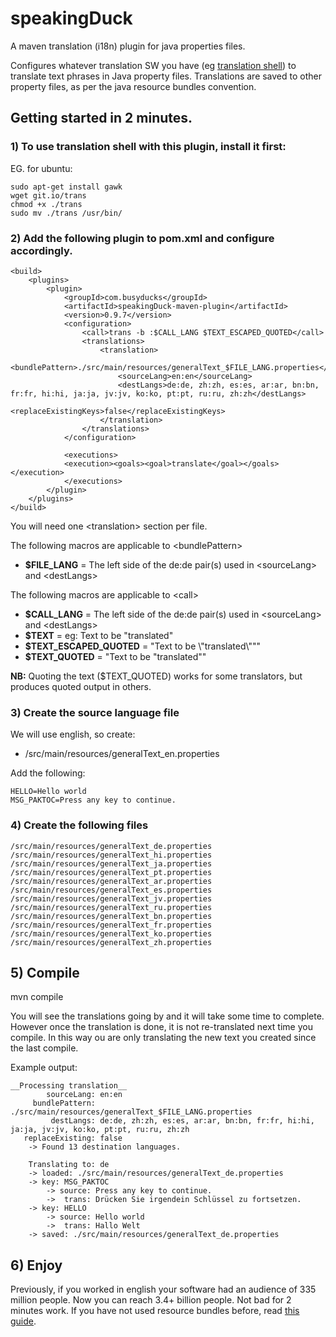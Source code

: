 # speakingDuck
A maven translation (i18n) plugin for java properties files.

Configures whatever translation SW you have 
(eg [translation shell](https://github.com/soimort/translate-shell)) 
to translate text phrases in Java property files. Translations are 
saved to other property files, as per the java resource bundles convention.

## Getting started in 2 minutes.
 
### 1) To use translation shell with this plugin, install it first:  

EG. for ubuntu:  

    sudo apt-get install gawk  
    wget git.io/trans  
    chmod +x ./trans  
    sudo mv ./trans /usr/bin/  

### 2) Add the following plugin to pom.xml and configure accordingly.

    <build>
        <plugins>
            <plugin>
                <groupId>com.busyducks</groupId>
                <artifactId>speakingDuck-maven-plugin</artifactId>
                <version>0.9.7</version>
                <configuration>
                    <call>trans -b :$CALL_LANG $TEXT_ESCAPED_QUOTED</call>
                    <translations>
                        <translation>
                            <bundlePattern>./src/main/resources/generalText_$FILE_LANG.properties</bundlePattern>
                            <sourceLang>en:en</sourceLang>
                            <destLangs>de:de, zh:zh, es:es, ar:ar, bn:bn, fr:fr, hi:hi, ja:ja, jv:jv, ko:ko, pt:pt, ru:ru, zh:zh</destLangs>
                            <replaceExistingKeys>false</replaceExistingKeys>
                        </translation>
                    </translations>
                </configuration>

                <executions>
                <execution><goals><goal>translate</goal></goals></execution>
                </executions>
            </plugin>
        </plugins>
    </build>

You will need one \<translation\>  section per file.

The following macros are applicable to \<bundlePattern\>
   - __$FILE_LANG__  = The left side of the de:de pair(s) used in \<sourceLang\> and \<destLangs\>  
   
The following macros are applicable to \<call\>  
  -  __$CALL_LANG__ = The left side of the de:de pair(s) used in \<sourceLang\> and \<destLangs\>  
  -  __$TEXT__ = eg: Text to be "translated"
  -  __$TEXT_ESCAPED_QUOTED__ = "Text to be \\"translated\\"""
  -  __$TEXT_QUOTED__ = "Text to be "translated""
  
__NB:__ Quoting the text ($TEXT_QUOTED) works for some translators, but produces quoted output in others.

### 3) Create the source language file 
We will use english, so create:  
  - /src/main/resources/generalText_en.properties
  
Add the following:

    HELLO=Hello world  
    MSG_PAKTOC=Press any key to continue.  
    
### 4) Create the following files
    /src/main/resources/generalText_de.properties  
    /src/main/resources/generalText_hi.properties  
    /src/main/resources/generalText_ja.properties  
    /src/main/resources/generalText_pt.properties
    /src/main/resources/generalText_ar.properties  
    /src/main/resources/generalText_es.properties  
    /src/main/resources/generalText_jv.properties  
    /src/main/resources/generalText_ru.properties
    /src/main/resources/generalText_bn.properties  
    /src/main/resources/generalText_fr.properties  
    /src/main/resources/generalText_ko.properties  
    /src/main/resources/generalText_zh.properties

## 5) Compile

mvn compile


You will see the translations going by and it will take some time to 
complete. However once the translation is done, it is not re-translated 
next time you compile. In this way ou are only translating the new 
text you created since the last compile.

Example output:  

    __Processing translation__
            sourceLang: en:en
         bundlePattern: ./src/main/resources/generalText_$FILE_LANG.properties
             destLangs: de:de, zh:zh, es:es, ar:ar, bn:bn, fr:fr, hi:hi, ja:ja, jv:jv, ko:ko, pt:pt, ru:ru, zh:zh
       replaceExisting: false
        -> Found 13 destination languages.
        
        Translating to: de
        -> loaded: ./src/main/resources/generalText_de.properties
        -> key: MSG_PAKTOC
            -> source: Press any key to continue.  
            ->  trans: Drücken Sie irgendein Schlüssel zu fortsetzen.
        -> key: HELLO
            -> source: Hello world  
            ->  trans: Hallo Welt
        -> saved: ./src/main/resources/generalText_de.properties


## 6) Enjoy
Previously, if you worked in english your software had an audience of 335 million people. 
Now you can reach 3.4+ billion people. Not bad for 2 minutes work. If you have not used 
resource bundles before, read [this guide](https://docs.oracle.com/javase/tutorial/i18n/intro/steps.html).